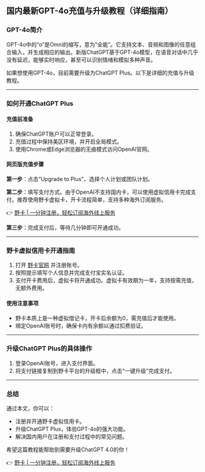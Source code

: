 ## 国内最新GPT-4o充值与升级教程（详细指南）

### GPT-4o简介

GPT-4o中的“o”是Omni的缩写，意为“全能”。它支持文本、音频和图像的任意组合输入，并生成相应的输出。新版ChatGPT基于GPT-4o模型，在语音对话中几乎没有延迟，能够实时响应，甚至可以识别情绪和模拟多种声音。

如果想使用GPT-4o，目前需要升级为ChatGPT Plus。以下是详细的充值与升级教程。

---

### 如何开通ChatGPT Plus

#### 充值前准备

1. 确保ChatGPT账户可以正常登录。
2. 充值过程中保持美区环境，并开启全局模式。
3. 使用Chrome或Edge浏览器的无痕模式访问OpenAI官网。

#### 网页版充值步骤

**第一步**：点击“Upgrade to Plus”，选择个人计划或团队计划。

**第二步**：填写支付方式。由于OpenAI不支持国内卡，可以使用虚拟信用卡完成支付。推荐使用野卡虚拟卡，开卡流程简单，支持多种海外订阅服务。

👉 [野卡 | 一分钟注册，轻松订阅海外线上服务](https://bit.ly/bewildcard)

**第三步**：完成支付后，等待几分钟即可开通成功。

---

### 野卡虚拟信用卡开通指南

1. 打开 [野卡官网](https://bit.ly/bewildcard) 并注册账号。
2. 按照提示填写个人信息并完成支付宝实名认证。
3. 支付开卡费用后，虚拟卡将开通成功。虚拟卡有效期为一年，支持按需充值，无额外费用。

#### 使用注意事项

- 野卡本质上是一种虚拟借记卡，开卡后余额为0，需充值后才能使用。
- 绑定OpenAI账号时，确保卡内有余额以通过扣费验证。

---

### 升级ChatGPT Plus的具体操作

1. 登录OpenAI账号，进入支付界面。
2. 将支付链接复制到野卡平台的升级框中，点击“一键升级”完成支付。

---

### 总结

通过本文，你可以：

- 注册并开通野卡虚拟信用卡。
- 升级ChatGPT Plus，体验GPT-4o的强大功能。
- 解决国内用户在注册和支付过程中的常见问题。

希望这篇教程能帮助到需要升级ChatGPT 4.0的你！

👉 [野卡 | 一分钟注册，轻松订阅海外线上服务](https://bit.ly/bewildcard)